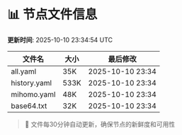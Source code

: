 # 📊 节点文件信息

**更新时间**: 2025-10-10 23:34:54 UTC

| 文件名 | 大小 | 最后修改 |
|--------|------|----------|
| all.yaml | 35K | 2025-10-10 23:34 |
| history.yaml | 533K | 2025-10-10 23:34 |
| mihomo.yaml | 48K | 2025-10-10 23:34 |
| base64.txt | 32K | 2025-10-10 23:34 |

> 🔄 文件每30分钟自动更新，确保节点的新鲜度和可用性
